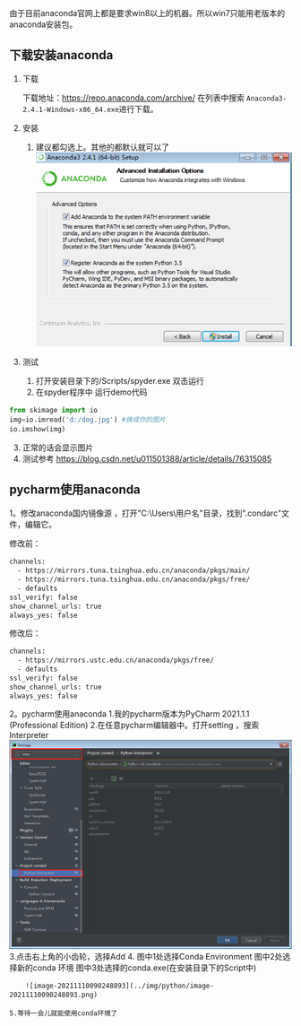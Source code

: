 

由于目前anaconda官网上都是要求win8以上的机器。所以win7只能用老版本的anaconda安装包。

## 下载安装anaconda

1. 下载

	下载地址：https://repo.anaconda.com/archive/ 
	在列表中搜索 `Anaconda3-2.4.1-Windows-x86_64.exe`进行下载。

2. 安装

   1. 建议都勾选上。其他的都默认就可以了
   ![140867-20160111155106522-1988128417](../img/python/140867-20160111155106522-1988128417.png)
   
3. 测试
   1. 打开安装目录下的/Scripts/spyder.exe 双击运行
   2. 在spyder程序中 运行demo代码
```python
from skimage import io
img=io.imread('d:/dog.jpg') #换成你的图片
io.imshow(img)
```
   3. 正常的话会显示图片  
   4. 测试参考  https://blog.csdn.net/u011501388/article/details/76315085





## pycharm使用anaconda

1。修改anaconda国内镜像源 ，打开"C:\Users\用户名"目录，找到".condarc"文件，编辑它。

修改前：

```
channels:
  - https://mirrors.tuna.tsinghua.edu.cn/anaconda/pkgs/main/
  - https://mirrors.tuna.tsinghua.edu.cn/anaconda/pkgs/free/
  - defaults
ssl_verify: false
show_channel_urls: true
always_yes: false

```



修改后：

```
channels:
  - https://mirrors.ustc.edu.cn/anaconda/pkgs/free/
  - defaults
ssl_verify: false
show_channel_urls: true
always_yes: false
```

2。pycharm使用anaconda
	1.我的pycharm版本为PyCharm 2021.1.1 (Professional Edition)
	2.在任意pycharm编辑器中。打开setting ，搜索Interpreter
	![1636506062](../img/python/1636506062.jpg)
	3.点击右上角的小齿轮，选择Add
	4. 
		图中1处选择Conda Environment
		图中2处选择新的conda 环境
		图中3处选择的conda.exe(在安装目录下的Script中)

		![image-20211110090248893](../img/python/image-20211110090248893.png)
		
	5.等待一会儿就能使用conda环境了	

